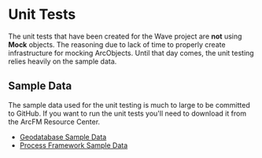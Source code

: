 # Unit Tests #
The unit tests that have been created for the Wave project are **not** using **Mock** objects. The reasoning due to lack of time to properly create infrastructure for mocking ArcObjects. Until that day comes, the unit testing relies heavily on the sample data.

## Sample Data ##
The sample data used for the unit testing is much to large to be committed to GitHub. If you want to run the unit tests you'll need to download it from the ArcFM Resource Center.

- [Geodatabase Sample Data](https://infrastructurecommunity.schneider-electric.com/docs/DOC-1583)
- [Process Framework Sample Data](https://infrastructurecommunity.schneider-electric.com/docs/DOC-1564)
